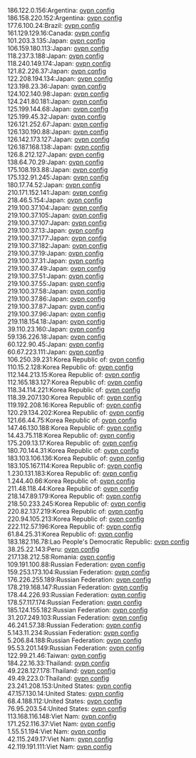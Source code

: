 186.122.0.156:Argentina: [ovpn config](vpn/186_122_0_156.ovpn)  
186.158.220.152:Argentina: [ovpn config](vpn/186_158_220_152.ovpn)  
177.6.100.24:Brazil: [ovpn config](vpn/177_6_100_24.ovpn)  
161.129.129.16:Canada: [ovpn config](vpn/161_129_129_16.ovpn)  
101.203.3.135:Japan: [ovpn config](vpn/101_203_3_135.ovpn)  
106.159.180.113:Japan: [ovpn config](vpn/106_159_180_113.ovpn)  
118.237.3.188:Japan: [ovpn config](vpn/118_237_3_188.ovpn)  
118.240.149.174:Japan: [ovpn config](vpn/118_240_149_174.ovpn)  
121.82.226.37:Japan: [ovpn config](vpn/121_82_226_37.ovpn)  
122.208.194.134:Japan: [ovpn config](vpn/122_208_194_134.ovpn)  
123.198.23.36:Japan: [ovpn config](vpn/123_198_23_36.ovpn)  
124.102.140.98:Japan: [ovpn config](vpn/124_102_140_98.ovpn)  
124.241.80.181:Japan: [ovpn config](vpn/124_241_80_181.ovpn)  
125.199.144.68:Japan: [ovpn config](vpn/125_199_144_68.ovpn)  
125.199.45.32:Japan: [ovpn config](vpn/125_199_45_32.ovpn)  
126.121.252.67:Japan: [ovpn config](vpn/126_121_252_67.ovpn)  
126.130.190.88:Japan: [ovpn config](vpn/126_130_190_88.ovpn)  
126.142.173.127:Japan: [ovpn config](vpn/126_142_173_127.ovpn)  
126.187.168.138:Japan: [ovpn config](vpn/126_187_168_138.ovpn)  
126.8.212.127:Japan: [ovpn config](vpn/126_8_212_127.ovpn)  
138.64.70.29:Japan: [ovpn config](vpn/138_64_70_29.ovpn)  
175.108.193.88:Japan: [ovpn config](vpn/175_108_193_88.ovpn)  
175.132.91.245:Japan: [ovpn config](vpn/175_132_91_245.ovpn)  
180.17.74.52:Japan: [ovpn config](vpn/180_17_74_52.ovpn)  
210.171.152.141:Japan: [ovpn config](vpn/210_171_152_141.ovpn)  
218.46.5.154:Japan: [ovpn config](vpn/218_46_5_154.ovpn)  
219.100.37.104:Japan: [ovpn config](vpn/219_100_37_104.ovpn)  
219.100.37.105:Japan: [ovpn config](vpn/219_100_37_105.ovpn)  
219.100.37.107:Japan: [ovpn config](vpn/219_100_37_107.ovpn)  
219.100.37.13:Japan: [ovpn config](vpn/219_100_37_13.ovpn)  
219.100.37.177:Japan: [ovpn config](vpn/219_100_37_177.ovpn)  
219.100.37.182:Japan: [ovpn config](vpn/219_100_37_182.ovpn)  
219.100.37.19:Japan: [ovpn config](vpn/219_100_37_19.ovpn)  
219.100.37.31:Japan: [ovpn config](vpn/219_100_37_31.ovpn)  
219.100.37.49:Japan: [ovpn config](vpn/219_100_37_49.ovpn)  
219.100.37.51:Japan: [ovpn config](vpn/219_100_37_51.ovpn)  
219.100.37.55:Japan: [ovpn config](vpn/219_100_37_55.ovpn)  
219.100.37.58:Japan: [ovpn config](vpn/219_100_37_58.ovpn)  
219.100.37.86:Japan: [ovpn config](vpn/219_100_37_86.ovpn)  
219.100.37.87:Japan: [ovpn config](vpn/219_100_37_87.ovpn)  
219.100.37.96:Japan: [ovpn config](vpn/219_100_37_96.ovpn)  
219.118.154.18:Japan: [ovpn config](vpn/219_118_154_18.ovpn)  
39.110.23.160:Japan: [ovpn config](vpn/39_110_23_160.ovpn)  
59.136.226.18:Japan: [ovpn config](vpn/59_136_226_18.ovpn)  
60.122.90.45:Japan: [ovpn config](vpn/60_122_90_45.ovpn)  
60.67.223.111:Japan: [ovpn config](vpn/60_67_223_111.ovpn)  
106.250.39.231:Korea Republic of: [ovpn config](vpn/106_250_39_231.ovpn)  
110.15.2.128:Korea Republic of: [ovpn config](vpn/110_15_2_128.ovpn)  
112.144.213.15:Korea Republic of: [ovpn config](vpn/112_144_213_15.ovpn)  
112.165.183.127:Korea Republic of: [ovpn config](vpn/112_165_183_127.ovpn)  
118.34.114.221:Korea Republic of: [ovpn config](vpn/118_34_114_221.ovpn)  
118.39.207.130:Korea Republic of: [ovpn config](vpn/118_39_207_130.ovpn)  
119.192.208.16:Korea Republic of: [ovpn config](vpn/119_192_208_16.ovpn)  
120.29.134.202:Korea Republic of: [ovpn config](vpn/120_29_134_202.ovpn)  
121.66.44.75:Korea Republic of: [ovpn config](vpn/121_66_44_75.ovpn)  
147.46.130.188:Korea Republic of: [ovpn config](vpn/147_46_130_188.ovpn)  
14.43.75.118:Korea Republic of: [ovpn config](vpn/14_43_75_118.ovpn)  
175.209.13.17:Korea Republic of: [ovpn config](vpn/175_209_13_17.ovpn)  
180.70.144.31:Korea Republic of: [ovpn config](vpn/180_70_144_31.ovpn)  
183.103.106.136:Korea Republic of: [ovpn config](vpn/183_103_106_136.ovpn)  
183.105.167.114:Korea Republic of: [ovpn config](vpn/183_105_167_114.ovpn)  
1.230.131.183:Korea Republic of: [ovpn config](vpn/1_230_131_183.ovpn)  
1.244.40.66:Korea Republic of: [ovpn config](vpn/1_244_40_66.ovpn)  
211.48.118.44:Korea Republic of: [ovpn config](vpn/211_48_118_44.ovpn)  
218.147.89.179:Korea Republic of: [ovpn config](vpn/218_147_89_179.ovpn)  
218.50.233.245:Korea Republic of: [ovpn config](vpn/218_50_233_245.ovpn)  
220.82.137.219:Korea Republic of: [ovpn config](vpn/220_82_137_219.ovpn)  
220.94.105.213:Korea Republic of: [ovpn config](vpn/220_94_105_213.ovpn)  
222.112.57.196:Korea Republic of: [ovpn config](vpn/222_112_57_196.ovpn)  
61.84.25.31:Korea Republic of: [ovpn config](vpn/61_84_25_31.ovpn)  
183.182.116.78:Lao People's Democratic Republic: [ovpn config](vpn/183_182_116_78.ovpn)  
38.25.22.143:Peru: [ovpn config](vpn/38_25_22_143.ovpn)  
217.138.212.58:Romania: [ovpn config](vpn/217_138_212_58.ovpn)  
109.191.100.88:Russian Federation: [ovpn config](vpn/109_191_100_88.ovpn)  
159.253.173.104:Russian Federation: [ovpn config](vpn/159_253_173_104.ovpn)  
176.226.255.189:Russian Federation: [ovpn config](vpn/176_226_255_189.ovpn)  
178.219.168.147:Russian Federation: [ovpn config](vpn/178_219_168_147.ovpn)  
178.44.226.93:Russian Federation: [ovpn config](vpn/178_44_226_93.ovpn)  
178.57.117.174:Russian Federation: [ovpn config](vpn/178_57_117_174.ovpn)  
185.124.155.182:Russian Federation: [ovpn config](vpn/185_124_155_182.ovpn)  
31.207.249.103:Russian Federation: [ovpn config](vpn/31_207_249_103.ovpn)  
46.241.57.38:Russian Federation: [ovpn config](vpn/46_241_57_38.ovpn)  
5.143.11.234:Russian Federation: [ovpn config](vpn/5_143_11_234.ovpn)  
5.206.84.188:Russian Federation: [ovpn config](vpn/5_206_84_188.ovpn)  
95.53.201.149:Russian Federation: [ovpn config](vpn/95_53_201_149.ovpn)  
122.99.21.46:Taiwan: [ovpn config](vpn/122_99_21_46.ovpn)  
184.22.16.33:Thailand: [ovpn config](vpn/184_22_16_33.ovpn)  
49.228.127.178:Thailand: [ovpn config](vpn/49_228_127_178.ovpn)  
49.49.223.0:Thailand: [ovpn config](vpn/49_49_223_0.ovpn)  
23.241.208.153:United States: [ovpn config](vpn/23_241_208_153.ovpn)  
47.157.130.14:United States: [ovpn config](vpn/47_157_130_14.ovpn)  
68.4.188.112:United States: [ovpn config](vpn/68_4_188_112.ovpn)  
76.95.203.54:United States: [ovpn config](vpn/76_95_203_54.ovpn)  
113.168.116.148:Viet Nam: [ovpn config](vpn/113_168_116_148.ovpn)  
171.252.116.37:Viet Nam: [ovpn config](vpn/171_252_116_37.ovpn)  
1.55.51.194:Viet Nam: [ovpn config](vpn/1_55_51_194.ovpn)  
42.115.249.17:Viet Nam: [ovpn config](vpn/42_115_249_17.ovpn)  
42.119.191.111:Viet Nam: [ovpn config](vpn/42_119_191_111.ovpn)  
